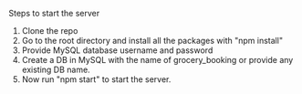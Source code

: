 Steps to start the server

1. Clone the repo
2. Go to the root directory and install all the packages with "npm install"
3. Provide MySQL database username and password
4. Create a DB in MySQL with the name of grocery_booking or provide any existing DB name.
5. Now run "npm start" to start the server.